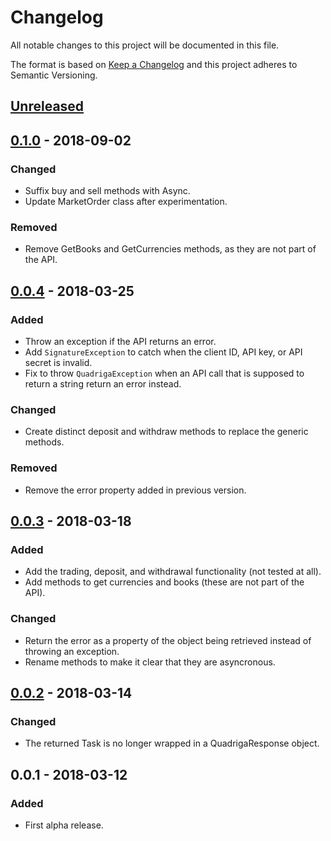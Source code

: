 # Changelog
All notable changes to this project will be documented in this file.

The format is based on [Keep a Changelog](http://keepachangelog.com/en/1.0.0/) and this project adheres to Semantic Versioning.

## [Unreleased]

## [0.1.0] - 2018-09-02

### Changed
- Suffix buy and sell methods with Async.
- Update MarketOrder class after experimentation.

### Removed
- Remove GetBooks and GetCurrencies methods, as they are not part of the API.

## [0.0.4] - 2018-03-25
### Added
- Throw an exception if the API returns an error.
- Add `SignatureException` to catch when the client ID, API key, or API secret is invalid.
- Fix to throw `QuadrigaException` when an API call that is supposed to return a string return an error instead.

### Changed
- Create distinct deposit and withdraw methods to replace the generic methods.

### Removed
- Remove the error property added in previous version.

## [0.0.3] - 2018-03-18
### Added
- Add the trading, deposit, and withdrawal functionality (not tested at all).
- Add methods to get currencies and books (these are not part of the API).

### Changed
- Return the error as a property of the object being retrieved instead of throwing an exception.
- Rename methods to make it clear that they are asyncronous.

## [0.0.2] - 2018-03-14
### Changed
- The returned Task is no longer wrapped in a QuadrigaResponse object.

## 0.0.1 - 2018-03-12
### Added
- First alpha release.

[Unreleased]: https://github.com/RobJohnston/QuadrigaCX.Api/compare/v0.1.0-beta...HEAD
[0.1.0]: https://github.com/RobJohnston/QuadrigaCX.Api/compare/v0.0.4-alpha...v0.1.0-beta
[0.0.4]: https://github.com/RobJohnston/QuadrigaCX.Api/compare/v0.0.3-alpha...v0.0.4-alpha
[0.0.3]: https://github.com/RobJohnston/QuadrigaCX.Api/compare/v0.0.2-alpha...v0.0.3-alpha
[0.0.2]: https://github.com/RobJohnston/QuadrigaCX.Api/compare/v0.0.1-alpha...v0.0.2-alpha
